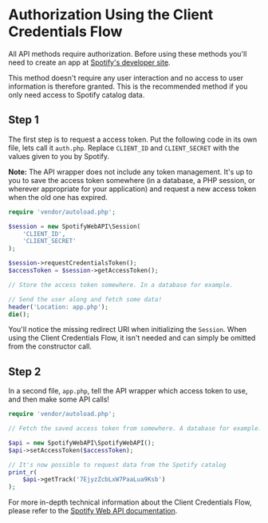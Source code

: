 # Authorization Using the Client Credentials Flow

All API methods require authorization. Before using these methods you'll need to create an app at [Spotify's developer site](https://developer.spotify.com/web-api/).

This method doesn't require any user interaction and no access to user information is therefore granted. This is the recommended method if you only need access to Spotify catalog data.

## Step 1
The first step is to request a access token. Put the following code in its own file, lets call it `auth.php`. Replace `CLIENT_ID` and `CLIENT_SECRET` with the values given to you by Spotify.

__Note:__ The API wrapper does not include any token management. It's up to you to save the access token somewhere (in a database, a PHP session, or wherever appropriate for your application) and request a new access token when the old one has expired.

```php
require 'vendor/autoload.php';

$session = new SpotifyWebAPI\Session(
    'CLIENT_ID',
    'CLIENT_SECRET'
);

$session->requestCredentialsToken();
$accessToken = $session->getAccessToken();

// Store the access token somewhere. In a database for example.

// Send the user along and fetch some data!
header('Location: app.php');
die();
```

You'll notice the missing redirect URI when initializing the `Session`. When using the Client Credentials Flow, it isn't needed and can simply be omitted from the constructor call.

## Step 2
In a second file, `app.php`, tell the API wrapper which access token to use, and then make some API calls!

```php
require 'vendor/autoload.php';

// Fetch the saved access token from somewhere. A database for example.

$api = new SpotifyWebAPI\SpotifyWebAPI();
$api->setAccessToken($accessToken);

// It's now possible to request data from the Spotify catalog
print_r(
    $api->getTrack('7EjyzZcbLxW7PaaLua9Ksb')
);
```

For more in-depth technical information about the Client Credentials Flow, please refer to the [Spotify Web API documentation](https://developer.spotify.com/web-api/authorization-guide/#client_credentials_flow).
